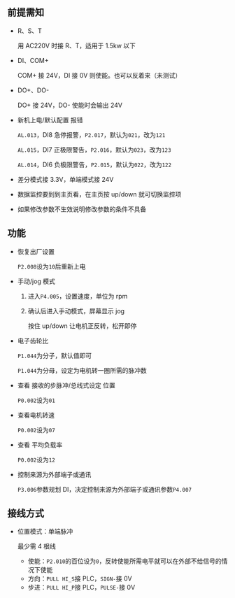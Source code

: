 ## 前提需知

- R、S、T

    用 AC220V 时接 R、T，适用于 1.5kw 以下

- DI、COM+

    COM+ 接 24V，DI 接 0V 则使能。也可以反着来（未测试）

- DO+、DO-

    DO+ 接 24V，DO- 使能时会输出 24V

- 新机上电/默认配置 报错

    `AL.013`，DI8 急停报警，`P2.017`，默认为`021`，改为`121`

    `AL.015`，DI7 正极限警告，`P2.016`，默认为`023`，改为`123`

    `AL.014`，DI6 负极限警告，`P2.015`，默认为`022`，改为`122`

- 差分模式接 3.3V，单端模式接 24V
- 数据监控要到到主页看，在主页按 up/down 就可切换监控项
- 如果修改参数不生效说明修改参数的条件不具备

## 功能

- 恢复出厂设置

    `P2.008`设为`10`后重新上电

- 手动/jog 模式

    1. 进入`P4.005`，设置速度，单位为 rpm
    2. 确认后进入手动模式，屏幕显示 jog

        按住 up/down 让电机正反转，松开即停

- 电子齿轮比

    `P1.044`为分子，默认值即可

    `P1.044`为分母，设定为电机转一圈所需的脉冲数

- 查看 接收的步脉冲/总线式设定 位置

    `P0.002`设为`01`

- 查看电机转速

    `P0.002`设为`07`

- 查看 平均负载率

    `P0.002`设为`12`

- 控制来源为外部端子或通讯

    `P3.006`参数规划 DI，决定控制来源为外部端子或通讯参数`P4.007`

## 接线方式

- 位置模式：单端脉冲

    最少需 4 根线

    - 使能：`P2.010`的百位设为`0`，反转使能所需电平就可以在外部不给信号的情况下使能
    - 方向：`PULL HI_S`接 PLC，`SIGN-`接 0V
    - 步进：`PULL HI_P`接 PLC，`PULSE-`接 0V
